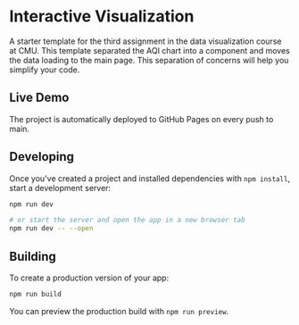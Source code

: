 # Interactive Visualization

A starter template for the third assignment in the data visualization course at CMU. This template separated the AQI chart into a component and moves the data loading to the main page. This separation of concerns will help you simplify your code.

## Live Demo

The project is automatically deployed to GitHub Pages on every push to main.

## Developing

Once you've created a project and installed dependencies with `npm install`, start a development server:

```sh
npm run dev

# or start the server and open the app in a new browser tab
npm run dev -- --open
```

## Building

To create a production version of your app:

```sh
npm run build
```

You can preview the production build with `npm run preview`.
